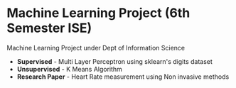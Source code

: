 # Machine Learning Project (6th Semester ISE)
Machine Learning Project under Dept of Information Science
* **Supervised** - Multi Layer Perceptron using sklearn's digits dataset
* **Unsupervised** - K Means Algorithm
* **Research Paper** - Heart Rate measurement using Non invasive methods
